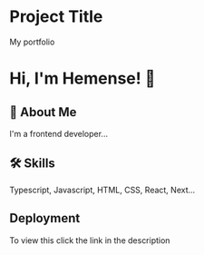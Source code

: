 # Project Title

My portfolio


# Hi, I'm Hemense! 👋


## 🚀 About Me
I'm a frontend developer...


## 🛠 Skills
Typescript, Javascript, HTML, CSS, React, Next...


## Deployment

To view this click the link in the description
